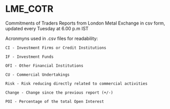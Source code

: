 # LME_COTR
Commitments of Traders Reports from London Metal Exchange in csv form, updated every Tuesday at 6.00 p.m IST 

Acronmyns used in .csv files for readability:

    CI - Investment Firms or Credit Institutions
    
    IF - Investment Funds
    
    OFI - Other Financial Institutions
    
    CU - Commercial Undertakings
    
    Risk - Risk reducing directly related to commercial activities
    
    Change - Change since the previous report (+/-)
    
    POI - Percentage of the total Open Interest
